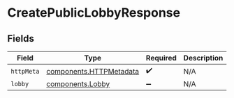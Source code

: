 # CreatePublicLobbyResponse


## Fields

| Field                                                              | Type                                                               | Required                                                           | Description                                                        |
| ------------------------------------------------------------------ | ------------------------------------------------------------------ | ------------------------------------------------------------------ | ------------------------------------------------------------------ |
| `httpMeta`                                                         | [components.HTTPMetadata](../../models/components/httpmetadata.md) | :heavy_check_mark:                                                 | N/A                                                                |
| `lobby`                                                            | [components.Lobby](../../models/components/lobby.md)               | :heavy_minus_sign:                                                 | N/A                                                                |